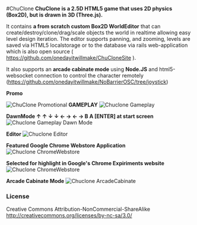 #ChuClone
**ChuClone is a 2.5D HTML5 game that uses 2D physics (Box2D), but is drawn in 3D (Three.js).**  
  
It contains **a from scratch custom Box2D WorldEditor** that can create/destroy/clone/drag/scale objects the world in realtime allowing easy level design iteration.
The editor supports panning, and zooming, levels are saved via HTML5 localstorage or to the database via rails web-application which is also open source ( https://github.com/onedayitwillmake/ChuCloneSite ).  

It also supports an **arcade cabinate mode** using **Node.JS** and html5-websocket connection to control the character remotely (https://github.com/onedayitwillmake/NoBarrierOSC/tree/joystick)

**Promo**

![ChuClone Promotional](http://farm7.staticflickr.com/6165/6266825111_7fe4f0921a_b.jpg "")
**GAMEPLAY**
![Chuclone Gameplay](http://farm8.staticflickr.com/7178/6833542150_46f860e689_b.jpg "")

**DawnMode ↑ ↑ ↓ ↓ ← → ← → B A [ENTER] at start screen**
![Chuclone Gameplay Dawn Mode](http://farm7.staticflickr.com/6090/6088316464_a97820fe20_b.jpg "")  

**Editor**
![Chuclone Editor](http://farm7.staticflickr.com/6011/5988991660_d7941334c2_b.jpg "")

**Featured Google Chrome Webstore Application**
![Chuclone ChromeWebstore](http://farm8.staticflickr.com/7181/6833508004_6ac3367f65_b.jpg "")

**Selected for highlight in Google's Chrome Expiriments website**
![Chuclone ChromeWebstore](http://farm8.staticflickr.com/7068/6833512520_c8a08106a1_b.jpg "")

**Arcade Cabinate Mode**
![Chuclone ArcadeCabinate](http://farm7.staticflickr.com/6001/6003668915_d0db666a46_b.jpg "")


### License
Creative Commons Attribution-NonCommercial-ShareAlike
http://creativecommons.org/licenses/by-nc-sa/3.0/